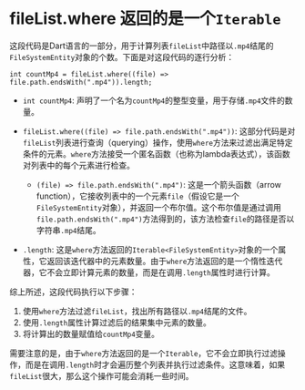 # fileList.where  返回的是一个`Iterable`

这段代码是Dart语言的一部分，用于计算列表`fileList`中路径以`.mp4`结尾的`FileSystemEntity`对象的个数。下面是对这段代码的逐行分析：

```
int countMp4 = fileList.where((file) => file.path.endsWith(".mp4")).length;
```

- `int countMp4`: 声明了一个名为`countMp4`的整型变量，用于存储`.mp4`文件的数量。

- `fileList.where((file) => file.path.endsWith(".mp4"))`: 这部分代码是对`fileList`列表进行查询（querying）操作，使用`where`方法来过滤出满足特定条件的元素。`where`方法接受一个匿名函数（也称为lambda表达式），该函数对列表中的每个元素进行检查。
  
  - `(file) => file.path.endsWith(".mp4")`: 这是一个箭头函数（arrow function），它接收列表中的一个元素`file`（假设它是一个`FileSystemEntity`对象），并返回一个布尔值。这个布尔值是通过调用`file.path.endsWith(".mp4")`方法得到的，该方法检查`file`的路径是否以字符串`.mp4`结尾。

- `.length`: 这是`where`方法返回的`Iterable<FileSystemEntity>`对象的一个属性，它返回该迭代器中的元素数量。由于`where`方法返回的是一个惰性迭代器，它不会立即计算元素的数量，而是在调用`.length`属性时进行计算。

综上所述，这段代码执行以下步骤：

1. 使用`where`方法过滤`fileList`，找出所有路径以`.mp4`结尾的文件。
2. 使用`.length`属性计算过滤后的结果集中元素的数量。
3. 将计算出的数量赋值给`countMp4`变量。

需要注意的是，由于`where`方法返回的是一个`Iterable`，它不会立即执行过滤操作，而是在调用`.length`时才会遍历整个列表并执行过滤条件。这意味着，如果`fileList`很大，那么这个操作可能会消耗一些时间。
